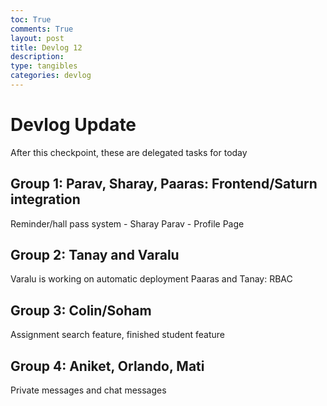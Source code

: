 ```yaml
---
toc: True
comments: True
layout: post
title: Devlog 12
description: 
type: tangibles
categories: devlog
---
```


# Devlog Update


After this checkpoint, these are delegated tasks for today

## Group 1: Parav, Sharay, Paaras: Frontend/Saturn integration

Reminder/hall pass system - Sharay
Parav - Profile Page

## Group 2: Tanay and Varalu

Varalu is working on automatic deployment
Paaras and Tanay: RBAC

## Group 3: Colin/Soham

Assignment search feature, finished student feature

## Group 4: Aniket, Orlando, Mati

Private messages and chat messages
